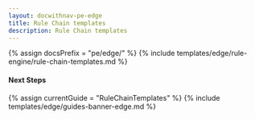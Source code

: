 ```yaml
---
layout: docwithnav-pe-edge
title: Rule Chain templates
description: Rule Chain templates
---
```


{% assign docsPrefix = "pe/edge/" %}
{% include templates/edge/rule-engine/rule-chain-templates.md %}

#### Next Steps

{% assign currentGuide = "RuleChainTemplates" %}
{% include templates/edge/guides-banner-edge.md %}